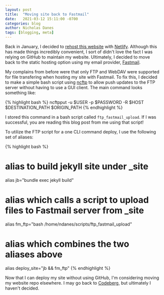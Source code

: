 ```yaml
---
layout: post
title:  "Moving site back to Fastmail"
date:   2021-03-12 15:11:00 -0700
categories: blog
author: Nicholas Danes
tags: [blogging, meta]
---
```


Back in January, I decided to [rehost this website](https://ndanes.com/blog/2021/01/23/moving-site-to-netlify/) with [Netlify](https://netlify.com). Although this has made things incredibly convenient, I sort of didn't love the fact I was relying on GitHub to maintain my website. Ultimately, I decided to move back to the static hosting option using my email provider, [Fastmail](https://fastmail.com).

My complains from before were that only FTP and WebDAV were supported for file transfering when hosting my site with Fastmail. To fix this, I decided to make a simple bash script using [ncftp](https://www.ncftp.com/ncftp/doc/ncftpput.html) to allow push updates to the FTP server without having to use a GUI client. The main command looks something like:

{% highlight bash %}
ncftpput -u $USER -p $PASSWORD -R $HOST $DESTINATION_PATH $ORIGIN_PATH
{% endhighlight %}

I stored this command in a bash script called <code>ftp_fastmail_upload</code>. If I was successful, you are reading this blog post from me using that script!

To utilize the FTP script for a one CLI command deploy, I use the following set of aliases:

{% highlight bash %}
# alias to build jekyll site under _site
alias jb="bundle exec jekyll build"
# alias which calls a script to upload files to Fastmail server from _site
alias fm_ftp="bash /home/ndanes/scripts/ftp_fastmail_upload"
# alias which combines the two aliases above
alias deploy_site="jb && fm_ftp"
{% endhighlight %}

Now that I can deploy my site without using GitHub, I'm considering moving my website repo elsewhere. I may go back to [Codeberg](https://codeberg.org), but ultimately I haven't decided.

